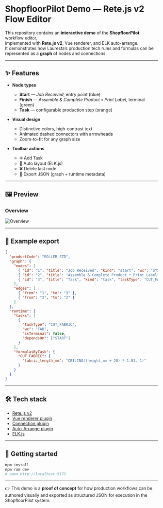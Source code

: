 # ShopfloorPilot Demo — Rete.js v2 Flow Editor

This repository contains an **interactive demo** of the **ShopfloorPilot** workflow editor,  
implemented with **Rete.js v2**, Vue renderer, and ELK auto-arrange.  
It demonstrates how Lauresta’s production tech rules and formulas can be represented as a **graph** of nodes and connections.

---

## ✨ Features

- **Node types**
  - **Start** — *Job Received*, entry point (blue)
  - **Finish** — *Assemble & Complete Product • Print Label*, terminal (green)
  - **Task** — configurable production step (orange)

- **Visual design**
  - Distinctive colors, high-contrast text
  - Animated dashed connectors with arrowheads
  - Zoom-to-fit for any graph size

- **Toolbar actions**
  - ➕ Add Task
  - 🔄 Auto layout (ELK.js)
  - ❌ Delete last node
  - 💾 Export JSON (graph + runtime metadata)

---

## 🖼️ Preview

### Overview
![Overview](./docs/demo-overview.png)


---

## 📄 Example export

```json
{
  "productCode": "ROLLER_STD",
  "graph": {
    "nodes": [
      { "id": "1", "title": "Job Received", "kind": "start", "wc": "SYS" },
      { "id": "2", "title": "Assemble & Complete Product • Print Label", "kind": "finish", "wc": "SYS" },
      { "id": "3", "title": "Task", "kind": "task", "taskType": "CUT_FABRIC", "wc": "FAB" }
    ],
    "edges": [
      { "from": "1", "to": "3" },
      { "from": "3", "to": "2" }
    ]
  },
  "runtime": {
    "tasks": [
      {
        "taskType": "CUT_FABRIC",
        "wc": "FAB",
        "isTerminal": false,
        "dependsOn": ["START"]
      }
    ],
    "formulasByTask": {
      "CUT_FABRIC": {
        "fabric_length_mm": "CEILING((height_mm + 20) * 1.01, 1)"
      }
    }
  }
}
```

---

## 🛠️ Tech stack

- [Rete.js v2](https://rete.js.org/)  
- [Vue renderer plugin](https://github.com/retejs/vue-render-plugin)  
- [Connection plugin](https://github.com/retejs/connection-plugin)  
- [Auto-Arrange plugin](https://github.com/retejs/auto-arrange-plugin)  
- [ELK.js](https://github.com/kieler/elkjs)  

---

## 🚀 Getting started

```bash
npm install
npm run dev
# open http://localhost:5173
```

---

👉 This demo is a **proof of concept** for how production workflows can be authored visually and exported as structured JSON for execution in the ShopfloorPilot system.
